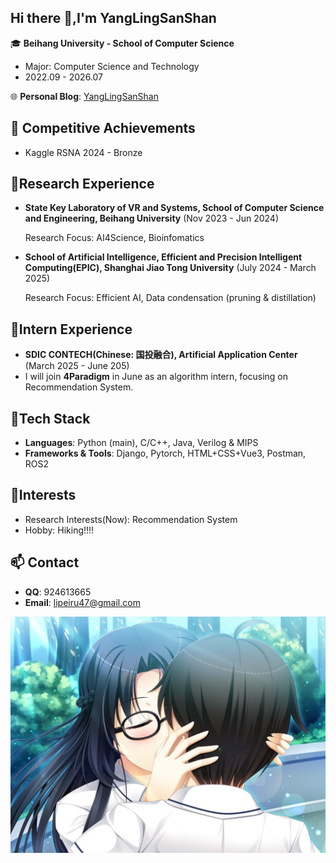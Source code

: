 ## Hi there 👋,I'm YangLingSanShan

🎓 **Beihang University - School of Computer Science**

- Major: Computer Science and Technology
- 2022.09 - 2026.07

🌐 **Personal Blog**: [YangLingSanShan](http://yanglingsanshan.online/)

## 🏅 Competitive Achievements

- Kaggle RSNA 2024  - Bronze

## 🔬Research Experience

- **State Key Laboratory of VR and Systems, School of Computer Science and Engineering, Beihang University** (Nov 2023 - Jun 2024)
  
  Research Focus: AI4Science, Bioinfomatics
  
- **School of Artificial Intelligence, Efficient and Precision Intelligent Computing(EPIC), Shanghai Jiao Tong University** (July 2024 - March 2025)

  Research Focus: Efficient AI, Data condensation (pruning & distillation)

## 🔬Intern Experience

- **SDIC CONTECH(Chinese: 国投融合), Artificial Application Center** (March 2025 - June 205)
- I will join **4Paradigm** in June as an algorithm intern, focusing on Recommendation System.

## 🔧Tech Stack

- **Languages**: Python (main), C/C++, Java, Verilog & MIPS
- **Frameworks & Tools**: Django, Pytorch, HTML+CSS+Vue3, Postman, ROS2 

## 🌱Interests
- Research Interests(Now): Recommendation System
- Hobby: Hiking!!!!
  
## 📫 Contact

- **QQ**: 924613665
- **Email**: [lipeiru47@gmail.com](mailto:lipeiru47@gmail.com)

<div style="text-align: center;">
    <img src="./wallpaper/6.jpg" style="zoom:50%">
</div>
